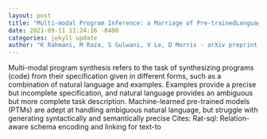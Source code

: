 ```yaml
--- 
layout: post 
title: "Multi-modal Program Inference: a Marriage of Pre-trainedLanguage Models and Component-based Synthesis" 
date: 2021-09-11 11:24:16 -0400 
categories: jekyll update 
author: "K Rahmani, M Raza, S Gulwani, V Le, D Morris - arXiv preprint arXiv , 2021" 
--- 
```

Multi-modal program synthesis refers to the task of synthesizing programs (code) from their specification given in different forms, such as a combination of natural language and examples. Examples provide a precise but incomplete specification, and natural language provides an ambiguous but more complete task description. Machine-learned pre-trained models (PTMs) are adept at handling ambiguous natural language, but struggle with generating syntactically and semantically precise Cites: Rat-sql: Relation-aware schema encoding and linking for text-to